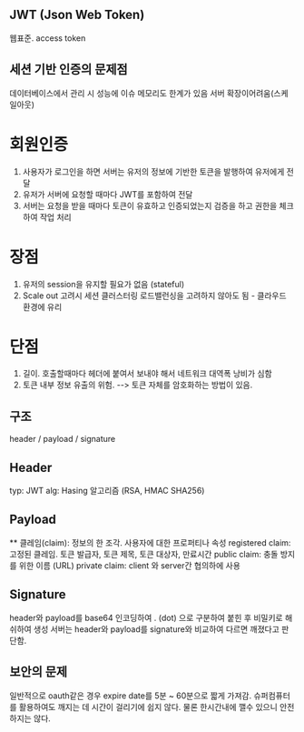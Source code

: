 ## JWT (Json Web Token)

웹표준.
access token

## 세션 기반 인증의 문제점
데이터베이스에서 관리 시 성능에 이슈
메모리도 한계가 있음
서버 확장이어려움(스케일아웃)



# 회원인증
1. 사용자가 로그인을 하면 서버는 유저의 정보에 기반한 토큰을 발행하여 유저에게 전달
2. 유저가 서버에 요청할 때마다 JWT를 포함하여 전달
3. 서버는 요청을 받을 때마다 토큰이 유효하고 인증되었는지 검증을 하고 권한을 체크하여 작업 처리

# 장점
1. 유저의 session을 유지할 필요가 없음 (stateful)
2. Scale out 고려시 세션 클러스터링 로드밸런싱을 고려하지 않아도 됨 - 클라우드 환경에 유리

# 단점
1. 길이. 호출할때마다 헤더에 붙여서 보내야 해서 네트워크 대역폭 낭비가 심함
2. 토큰 내부 정보 유출의 위험. --> 토큰 자체를 암호화하는 방법이 있음.

## 구조
header / payload / signature

## Header
typ: JWT
alg: Hasing 알고리즘 (RSA, HMAC SHA256)

## Payload
** 클레임(claim): 정보의 한 조각. 사용자에 대한 프로퍼티나 속성
registered claim: 고정된 클레임. 토큰 발급자, 토큰 제목, 토큰 대상자, 만료시간
public claim: 충돌 방지를 위한 이름 (URL)
private claim: client 와 server간 협의하에 사용

## Signature
header와 payload를 base64 인코딩하여 . (dot) 으로 구분하여 붙힌 후 비밀키로 해쉬하여 생성
서버는 header와 payload를 signature와 비교하여 다르면 깨졌다고 판단함.


## 보안의 문제
일반적으로 oauth같은 경우 expire date를 5분 ~ 60분으로 짧게 가져감.
슈퍼컴퓨터를 활용하여도 깨지는 데 시간이 걸리기에 쉽지 않다.
물론 한시간내에 깰수 있으니 안전하지는 않다.